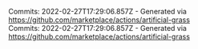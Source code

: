 Commits: 2022-02-27T17:29:06.857Z - Generated via https://github.com/marketplace/actions/artificial-grass
<br>
Commits: 2022-02-27T17:29:06.857Z - Generated via https://github.com/marketplace/actions/artificial-grass
<br>
